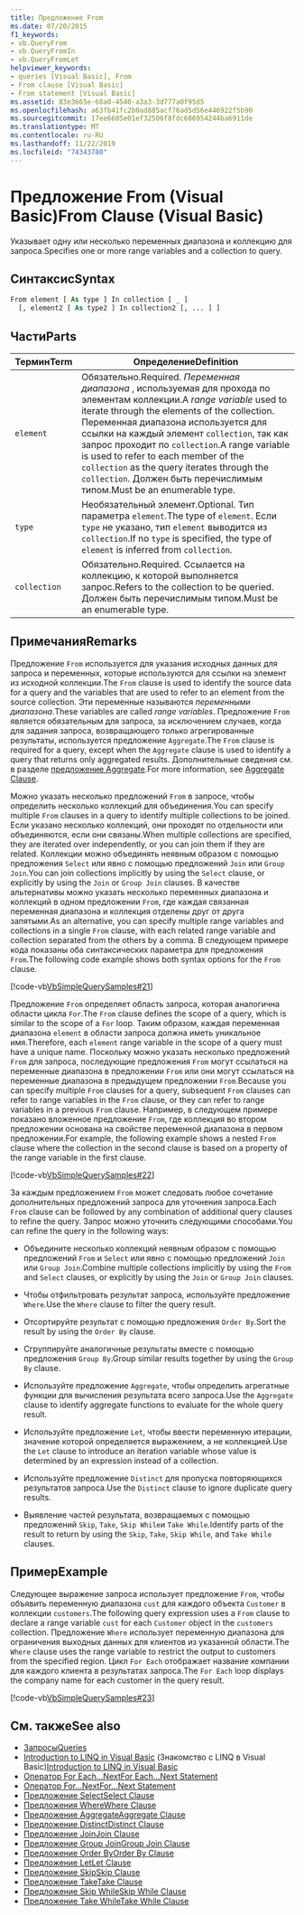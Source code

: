 ```yaml
---
title: Предложение From
ms.date: 07/20/2015
f1_keywords:
- vb.QueryFrom
- vb.QueryFromIn
- vb.QueryFromLet
helpviewer_keywords:
- queries [Visual Basic], From
- From clause [Visual Basic]
- From statement [Visual Basic]
ms.assetid: 83e3665e-68a0-4540-a3a3-3d777a0f95d5
ms.openlocfilehash: a63fb41fc2b0ad885acf76ad5d56e446922f5b90
ms.sourcegitcommit: 17ee6605e01ef32506f8fdc686954244ba6911de
ms.translationtype: MT
ms.contentlocale: ru-RU
ms.lasthandoff: 11/22/2019
ms.locfileid: "74343780"
---
```

# <a name="from-clause-visual-basic"></a><span data-ttu-id="dafab-102">Предложение From (Visual Basic)</span><span class="sxs-lookup"><span data-stu-id="dafab-102">From Clause (Visual Basic)</span></span>
<span data-ttu-id="dafab-103">Указывает одну или несколько переменных диапазона и коллекцию для запроса.</span><span class="sxs-lookup"><span data-stu-id="dafab-103">Specifies one or more range variables and a collection to query.</span></span>  
  
## <a name="syntax"></a><span data-ttu-id="dafab-104">Синтаксис</span><span class="sxs-lookup"><span data-stu-id="dafab-104">Syntax</span></span>  
  
```vb  
From element [ As type ] In collection [ _ ]  
  [, element2 [ As type2 ] In collection2 [, ... ] ]  
```  
  
## <a name="parts"></a><span data-ttu-id="dafab-105">Части</span><span class="sxs-lookup"><span data-stu-id="dafab-105">Parts</span></span>  
  
|<span data-ttu-id="dafab-106">Термин</span><span class="sxs-lookup"><span data-stu-id="dafab-106">Term</span></span>|<span data-ttu-id="dafab-107">Определение</span><span class="sxs-lookup"><span data-stu-id="dafab-107">Definition</span></span>|  
|---|---|  
|`element`|<span data-ttu-id="dafab-108">Обязательно.</span><span class="sxs-lookup"><span data-stu-id="dafab-108">Required.</span></span> <span data-ttu-id="dafab-109">*Переменная диапазона* , используемая для прохода по элементам коллекции.</span><span class="sxs-lookup"><span data-stu-id="dafab-109">A *range variable* used to iterate through the elements of the collection.</span></span> <span data-ttu-id="dafab-110">Переменная диапазона используется для ссылки на каждый элемент `collection`, так как запрос проходит по `collection`.</span><span class="sxs-lookup"><span data-stu-id="dafab-110">A range variable is used to refer to each member of the `collection` as the query iterates through the `collection`.</span></span> <span data-ttu-id="dafab-111">Должен быть перечислимым типом.</span><span class="sxs-lookup"><span data-stu-id="dafab-111">Must be an enumerable type.</span></span>|  
|`type`|<span data-ttu-id="dafab-112">Необязательный элемент.</span><span class="sxs-lookup"><span data-stu-id="dafab-112">Optional.</span></span> <span data-ttu-id="dafab-113">Тип параметра `element`.</span><span class="sxs-lookup"><span data-stu-id="dafab-113">The type of `element`.</span></span> <span data-ttu-id="dafab-114">Если `type` не указано, тип `element` выводится из `collection`.</span><span class="sxs-lookup"><span data-stu-id="dafab-114">If no `type` is specified, the type of `element` is inferred from `collection`.</span></span>|  
|`collection`|<span data-ttu-id="dafab-115">Обязательно.</span><span class="sxs-lookup"><span data-stu-id="dafab-115">Required.</span></span> <span data-ttu-id="dafab-116">Ссылается на коллекцию, к которой выполняется запрос.</span><span class="sxs-lookup"><span data-stu-id="dafab-116">Refers to the collection to be queried.</span></span> <span data-ttu-id="dafab-117">Должен быть перечислимым типом.</span><span class="sxs-lookup"><span data-stu-id="dafab-117">Must be an enumerable type.</span></span>|  
  
## <a name="remarks"></a><span data-ttu-id="dafab-118">Примечания</span><span class="sxs-lookup"><span data-stu-id="dafab-118">Remarks</span></span>  
 <span data-ttu-id="dafab-119">Предложение `From` используется для указания исходных данных для запроса и переменных, которые используются для ссылки на элемент из исходной коллекции.</span><span class="sxs-lookup"><span data-stu-id="dafab-119">The `From` clause is used to identify the source data for a query and the variables that are used to refer to an element from the source collection.</span></span> <span data-ttu-id="dafab-120">Эти переменные называются *переменными диапазона*.</span><span class="sxs-lookup"><span data-stu-id="dafab-120">These variables are called *range variables*.</span></span> <span data-ttu-id="dafab-121">Предложение `From` является обязательным для запроса, за исключением случаев, когда для задания запроса, возвращающего только агрегированные результаты, используется предложение `Aggregate`.</span><span class="sxs-lookup"><span data-stu-id="dafab-121">The `From` clause is required for a query, except when the `Aggregate` clause is used to identify a query that returns only aggregated results.</span></span> <span data-ttu-id="dafab-122">Дополнительные сведения см. в разделе [предложение Aggregate](../../../visual-basic/language-reference/queries/aggregate-clause.md).</span><span class="sxs-lookup"><span data-stu-id="dafab-122">For more information, see [Aggregate Clause](../../../visual-basic/language-reference/queries/aggregate-clause.md).</span></span>  
  
 <span data-ttu-id="dafab-123">Можно указать несколько предложений `From` в запросе, чтобы определить несколько коллекций для объединения.</span><span class="sxs-lookup"><span data-stu-id="dafab-123">You can specify multiple `From` clauses in a query to identify multiple collections to be joined.</span></span> <span data-ttu-id="dafab-124">Если указано несколько коллекций, они проходят по отдельности или объединяются, если они связаны.</span><span class="sxs-lookup"><span data-stu-id="dafab-124">When multiple collections are specified, they are iterated over independently, or you can join them if they are related.</span></span> <span data-ttu-id="dafab-125">Коллекции можно объединять неявным образом с помощью предложения `Select` или явно с помощью предложений `Join` или `Group Join`.</span><span class="sxs-lookup"><span data-stu-id="dafab-125">You can join collections implicitly by using the `Select` clause, or explicitly by using the `Join` or `Group Join` clauses.</span></span> <span data-ttu-id="dafab-126">В качестве альтернативы можно указать несколько переменных диапазона и коллекций в одном предложении `From`, где каждая связанная переменная диапазона и коллекция отделены друг от друга запятыми.</span><span class="sxs-lookup"><span data-stu-id="dafab-126">As an alternative, you can specify multiple range variables and collections in a single `From` clause, with each related range variable and collection separated from the others by a comma.</span></span> <span data-ttu-id="dafab-127">В следующем примере кода показаны оба синтаксических параметра для предложения `From`.</span><span class="sxs-lookup"><span data-stu-id="dafab-127">The following code example shows both syntax options for the `From` clause.</span></span>  
  
 [!code-vb[VbSimpleQuerySamples#21](~/samples/snippets/visualbasic/VS_Snippets_VBCSharp/VbSimpleQuerySamples/VB/QuerySamples1.vb#21)]  
  
 <span data-ttu-id="dafab-128">Предложение `From` определяет область запроса, которая аналогична области цикла `For`.</span><span class="sxs-lookup"><span data-stu-id="dafab-128">The `From` clause defines the scope of a query, which is similar to the scope of a `For` loop.</span></span> <span data-ttu-id="dafab-129">Таким образом, каждая переменная диапазона `element` в области запроса должна иметь уникальное имя.</span><span class="sxs-lookup"><span data-stu-id="dafab-129">Therefore, each `element` range variable in the scope of a query must have a unique name.</span></span> <span data-ttu-id="dafab-130">Поскольку можно указать несколько предложений `From` для запроса, последующие предложения `From` могут ссылаться на переменные диапазона в предложении `From` или они могут ссылаться на переменные диапазона в предыдущем предложении `From`.</span><span class="sxs-lookup"><span data-stu-id="dafab-130">Because you can specify multiple `From` clauses for a query, subsequent `From` clauses can refer to range variables in the `From` clause, or they can refer to range variables in a previous `From` clause.</span></span> <span data-ttu-id="dafab-131">Например, в следующем примере показано вложенное предложение `From`, где коллекция во втором предложении основана на свойстве переменной диапазона в первом предложении.</span><span class="sxs-lookup"><span data-stu-id="dafab-131">For example, the following example shows a nested `From` clause where the collection in the second clause is based on a property of the range variable in the first clause.</span></span>  
  
 [!code-vb[VbSimpleQuerySamples#22](~/samples/snippets/visualbasic/VS_Snippets_VBCSharp/VbSimpleQuerySamples/VB/QuerySamples1.vb#22)]  
  
 <span data-ttu-id="dafab-132">За каждым предложением `From` может следовать любое сочетание дополнительных предложений запроса для уточнения запроса.</span><span class="sxs-lookup"><span data-stu-id="dafab-132">Each `From` clause can be followed by any combination of additional query clauses to refine the query.</span></span> <span data-ttu-id="dafab-133">Запрос можно уточнить следующими способами.</span><span class="sxs-lookup"><span data-stu-id="dafab-133">You can refine the query in the following ways:</span></span>  
  
- <span data-ttu-id="dafab-134">Объедините несколько коллекций неявным образом с помощью предложений `From` и `Select` или явно с помощью предложений `Join` или `Group Join`.</span><span class="sxs-lookup"><span data-stu-id="dafab-134">Combine multiple collections implicitly by using the `From` and `Select` clauses, or explicitly by using the `Join` or `Group Join` clauses.</span></span>  
  
- <span data-ttu-id="dafab-135">Чтобы отфильтровать результат запроса, используйте предложение `Where`.</span><span class="sxs-lookup"><span data-stu-id="dafab-135">Use the `Where` clause to filter the query result.</span></span>  
  
- <span data-ttu-id="dafab-136">Отсортируйте результат с помощью предложения `Order By`.</span><span class="sxs-lookup"><span data-stu-id="dafab-136">Sort the result by using the `Order By` clause.</span></span>  
  
- <span data-ttu-id="dafab-137">Сгруппируйте аналогичные результаты вместе с помощью предложения `Group By`.</span><span class="sxs-lookup"><span data-stu-id="dafab-137">Group similar results together by using the `Group By` clause.</span></span>  
  
- <span data-ttu-id="dafab-138">Используйте предложение `Aggregate`, чтобы определить агрегатные функции для вычисления результата всего запроса.</span><span class="sxs-lookup"><span data-stu-id="dafab-138">Use the `Aggregate` clause to identify aggregate functions to evaluate for the whole query result.</span></span>  
  
- <span data-ttu-id="dafab-139">Используйте предложение `Let`, чтобы ввести переменную итерации, значение которой определяется выражением, а не коллекцией.</span><span class="sxs-lookup"><span data-stu-id="dafab-139">Use the `Let` clause to introduce an iteration variable whose value is determined by an expression instead of a collection.</span></span>  
  
- <span data-ttu-id="dafab-140">Используйте предложение `Distinct` для пропуска повторяющихся результатов запроса.</span><span class="sxs-lookup"><span data-stu-id="dafab-140">Use the `Distinct` clause to ignore duplicate query results.</span></span>  
  
- <span data-ttu-id="dafab-141">Выявление частей результата, возвращаемых с помощью предложений `Skip`, `Take`, `Skip While`и `Take While`.</span><span class="sxs-lookup"><span data-stu-id="dafab-141">Identify parts of the result to return by using the `Skip`, `Take`, `Skip While`, and `Take While` clauses.</span></span>  
  
## <a name="example"></a><span data-ttu-id="dafab-142">Пример</span><span class="sxs-lookup"><span data-stu-id="dafab-142">Example</span></span>  
 <span data-ttu-id="dafab-143">Следующее выражение запроса использует предложение `From`, чтобы объявить переменную диапазона `cust` для каждого объекта `Customer` в коллекции `customers`.</span><span class="sxs-lookup"><span data-stu-id="dafab-143">The following query expression uses a `From` clause to declare a range variable `cust` for each `Customer` object in the `customers` collection.</span></span> <span data-ttu-id="dafab-144">Предложение `Where` использует переменную диапазона для ограничения выходных данных для клиентов из указанной области.</span><span class="sxs-lookup"><span data-stu-id="dafab-144">The `Where` clause uses the range variable to restrict the output to customers from the specified region.</span></span> <span data-ttu-id="dafab-145">Цикл `For Each` отображает название компании для каждого клиента в результатах запроса.</span><span class="sxs-lookup"><span data-stu-id="dafab-145">The `For Each` loop displays the company name for each customer in the query result.</span></span>  
  
 [!code-vb[VbSimpleQuerySamples#23](~/samples/snippets/visualbasic/VS_Snippets_VBCSharp/VbSimpleQuerySamples/VB/QuerySamples1.vb#23)]  
  
## <a name="see-also"></a><span data-ttu-id="dafab-146">См. также</span><span class="sxs-lookup"><span data-stu-id="dafab-146">See also</span></span>

- [<span data-ttu-id="dafab-147">Запросы</span><span class="sxs-lookup"><span data-stu-id="dafab-147">Queries</span></span>](../../../visual-basic/language-reference/queries/index.md)
- <span data-ttu-id="dafab-148">[Introduction to LINQ in Visual Basic](../../../visual-basic/programming-guide/language-features/linq/introduction-to-linq.md) (Знакомство с LINQ в Visual Basic)</span><span class="sxs-lookup"><span data-stu-id="dafab-148">[Introduction to LINQ in Visual Basic](../../../visual-basic/programming-guide/language-features/linq/introduction-to-linq.md)</span></span>
- [<span data-ttu-id="dafab-149">Оператор For Each...Next</span><span class="sxs-lookup"><span data-stu-id="dafab-149">For Each...Next Statement</span></span>](../../../visual-basic/language-reference/statements/for-each-next-statement.md)
- [<span data-ttu-id="dafab-150">Оператор For...Next</span><span class="sxs-lookup"><span data-stu-id="dafab-150">For...Next Statement</span></span>](../../../visual-basic/language-reference/statements/for-next-statement.md)
- [<span data-ttu-id="dafab-151">Предложение Select</span><span class="sxs-lookup"><span data-stu-id="dafab-151">Select Clause</span></span>](../../../visual-basic/language-reference/queries/select-clause.md)
- [<span data-ttu-id="dafab-152">Предложения Where</span><span class="sxs-lookup"><span data-stu-id="dafab-152">Where Clause</span></span>](../../../visual-basic/language-reference/queries/where-clause.md)
- [<span data-ttu-id="dafab-153">Предложение Aggregate</span><span class="sxs-lookup"><span data-stu-id="dafab-153">Aggregate Clause</span></span>](../../../visual-basic/language-reference/queries/aggregate-clause.md)
- [<span data-ttu-id="dafab-154">Предложение Distinct</span><span class="sxs-lookup"><span data-stu-id="dafab-154">Distinct Clause</span></span>](../../../visual-basic/language-reference/queries/distinct-clause.md)
- [<span data-ttu-id="dafab-155">Предложение Join</span><span class="sxs-lookup"><span data-stu-id="dafab-155">Join Clause</span></span>](../../../visual-basic/language-reference/queries/join-clause.md)
- [<span data-ttu-id="dafab-156">Предложение Group Join</span><span class="sxs-lookup"><span data-stu-id="dafab-156">Group Join Clause</span></span>](../../../visual-basic/language-reference/queries/group-join-clause.md)
- [<span data-ttu-id="dafab-157">Предложение Order By</span><span class="sxs-lookup"><span data-stu-id="dafab-157">Order By Clause</span></span>](../../../visual-basic/language-reference/queries/order-by-clause.md)
- [<span data-ttu-id="dafab-158">Предложение Let</span><span class="sxs-lookup"><span data-stu-id="dafab-158">Let Clause</span></span>](../../../visual-basic/language-reference/queries/let-clause.md)
- [<span data-ttu-id="dafab-159">Предложение Skip</span><span class="sxs-lookup"><span data-stu-id="dafab-159">Skip Clause</span></span>](../../../visual-basic/language-reference/queries/skip-clause.md)
- [<span data-ttu-id="dafab-160">Предложение Take</span><span class="sxs-lookup"><span data-stu-id="dafab-160">Take Clause</span></span>](../../../visual-basic/language-reference/queries/take-clause.md)
- [<span data-ttu-id="dafab-161">Предложение Skip While</span><span class="sxs-lookup"><span data-stu-id="dafab-161">Skip While Clause</span></span>](../../../visual-basic/language-reference/queries/skip-while-clause.md)
- [<span data-ttu-id="dafab-162">Предложение Take While</span><span class="sxs-lookup"><span data-stu-id="dafab-162">Take While Clause</span></span>](../../../visual-basic/language-reference/queries/take-while-clause.md)
